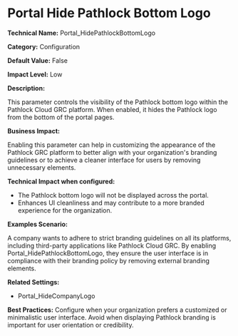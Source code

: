 # Portal Hide Pathlock Bottom Logo

**Technical Name:** Portal_HidePathlockBottomLogo

**Category:** Configuration

**Default Value:** False

**Impact Level:** Low

**Description:**

This parameter controls the visibility of the Pathlock bottom logo within the Pathlock Cloud GRC platform. When enabled, it hides the Pathlock logo from the bottom of the portal pages.

**Business Impact:**

Enabling this parameter can help in customizing the appearance of the Pathlock GRC platform to better align with your organization's branding guidelines or to achieve a cleaner interface for users by removing unnecessary elements.

**Technical Impact when configured:**

- The Pathlock bottom logo will not be displayed across the portal.
- Enhances UI cleanliness and may contribute to a more branded experience for the organization.

**Examples Scenario:**

A company wants to adhere to strict branding guidelines on all its platforms, including third-party applications like Pathlock Cloud GRC. By enabling Portal_HidePathlockBottomLogo, they ensure the user interface is in compliance with their branding policy by removing external branding elements.

**Related Settings:**

- Portal_HideCompanyLogo

**Best Practices:** Configure when your organization prefers a customized or minimalistic user interface. Avoid when displaying Pathlock branding is important for user orientation or credibility.